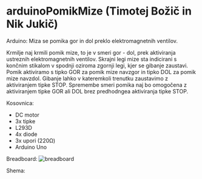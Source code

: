 # arduinoPomikMize (Timotej Božič in Nik Jukič)
Arduino: Miza se pomika gor in dol preklo elektromagnetnih ventilov.

Krmilje naj krmili pomik mize, to je v smeri gor - dol, prek aktiviranja ustreznih elektromagnetnih ventilov. Skrajni legi mize sta indicirani s končnim stikalom v spodnji oziroma zgornji legi, kjer se gibanje zaustavi. Pomik aktiviramo s tipko GOR za pomik mize navzgor in tipko DOL za pomik mize navzdol. Gibanje lahko v kateremkoli trenutku zaustavimo z aktiviranjem tipke STOP. Spremembe smeri pomika naj bo omogočena z aktiviranjem tipke GOR ali DOL brez predhodngea aktiviranja tipke STOP.

Kosovnica:
- DC motor
- 3x tipke
- L293D
- 4x diode
- 3x upori (220Ω)
- Arduino Uno


Breadboard:
![breadboard](https://user-images.githubusercontent.com/63909145/84492535-94401e00-aca6-11ea-9340-d65ae859486d.png)

Shema:


